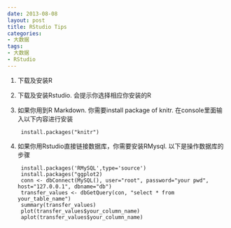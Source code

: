 ```yaml
---
date: 2013-08-08
layout: post
title: RStudio Tips
categories:
- 大数据
tags:
- 大数据
- RStudio
---
```



1. 下载及安装R

2. 下载及安装Rstudio. 会提示你选择相应你安装的R

3. 如果你用到R Markdown. 你需要install package of knitr.
在console里面输入以下内容进行安装

        install.packages("knitr")    
    
4. 如果你用Rstudio直接链接数据库，你需要安装RMysql. 以下是操作数据库的步骤

        install.packages('RMySQL',type='source')
        install.packages("ggplot2)
        conn <- dbConnect(MySQL(), user="root", password="your pwd", host="127.0.0.1", dbname="db")
        transfer_values <- dbGetQuery(con, "select * from your_table_name")
        summary(transfer_values)
        plot(transfer_values$your_column_name)
        aplot(transfer_values$your_column_name)
        

    

    


    
